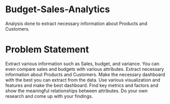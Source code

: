 # Budget-Sales-Analytics
Analysis done to extract necessary information about Products and Customers.

# Problem Statement
Extract various information such as Sales, budget, and variance. You can even compare sales
and budgets with various attributes. Extract necessary information about Products and
Customers. Make the necessary dashboard with the best you can extract from the data.
Use various visualization and features and make the best dashboard. Find key metrics and
factors and show the meaningful relationships between attributes. Do your own research and
come up with your findings.
